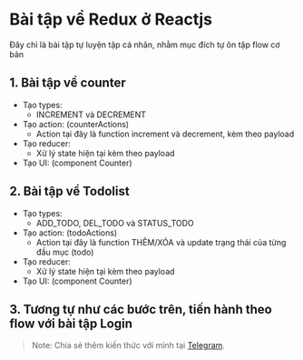 # Bài tập về Redux ở Reactjs

Đây chỉ là bài tập tự luyện tập cá nhân, nhằm mục đích tự ôn tập flow cơ bản

## 1. Bài tập về counter

- Tạo types:
    - INCREMENT và DECREMENT
- Tạo action: (counterActions)
    - Action tại đây là function increment và decrement, kèm theo payload
- Tạo reducer:
    - Xử lý state hiện tại kèm theo payload
- Tạo UI: (component Counter)

## 2. Bài tập về Todolist

- Tạo types:
    - ADD_TODO, DEL_TODO và STATUS_TODO
- Tạo action: (todoActions)
    - Action tại đây là function THÊM/XÓA và update trạng thái của từng đầu mục (todo)
- Tạo reducer:
    - Xử lý state hiện tại kèm theo payload
- Tạo UI: (component Counter)

## 3. Tương tự như các bước trên, tiến hành theo flow với bài tập Login

> Note: Chia sẻ thêm kiến thức với mình tại [Telegram].



[Telegram]: <https://t.me/nhanDN>